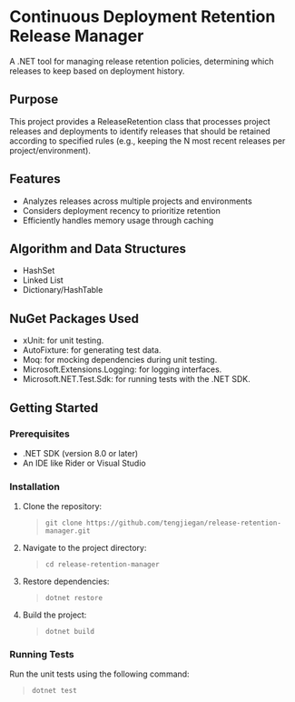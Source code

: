 # Continuous Deployment Retention Release Manager

A .NET tool for managing release retention policies, determining which releases to keep based on deployment history.

## Purpose

This project provides a ReleaseRetention class that processes project releases and deployments to identify releases that should be retained according to specified rules (e.g., keeping the N most recent releases per project/environment).

## Features

- Analyzes releases across multiple projects and environments
- Considers deployment recency to prioritize retention
- Efficiently handles memory usage through caching

## Algorithm and Data Structures

- HashSet
- Linked List
- Dictionary/HashTable

## NuGet Packages Used

- xUnit: for unit testing.
- AutoFixture: for generating test data.
- Moq: for mocking dependencies during unit testing.
- Microsoft.Extensions.Logging: for logging interfaces.
- Microsoft.NET.Test.Sdk: for running tests with the .NET SDK.

## Getting Started

### Prerequisites

- .NET SDK (version 8.0 or later)
- An IDE like Rider or Visual Studio

### Installation

1. Clone the repository:

    >  `git clone https://github.com/tengjiegan/release-retention-manager.git`

2. Navigate to the project directory:

    >  `cd release-retention-manager`

3. Restore dependencies:

    >  `dotnet restore`

4. Build the project:

    >  `dotnet build`

### Running Tests

Run the unit tests using the following command:

> `dotnet test`
